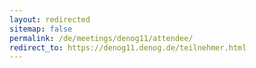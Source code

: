 ```yaml
---
layout: redirected
sitemap: false
permalink: /de/meetings/denog11/attendee/
redirect_to: https://denog11.denog.de/teilnehmer.html
---
```

